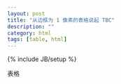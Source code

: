 ```yaml
---
layout: post
title: "从边框为 1 像素的表格说起 TBC"
description: ""
category: html
tags: [table, html]
---
```

{% include JB/setup %}

表格
